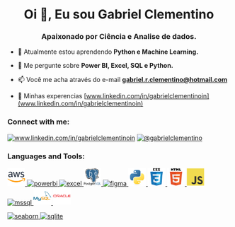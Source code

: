 <h1 align="center">Oi 👋, Eu sou Gabriel Clementino</h1>
<h3 align="center">Apaixonado por Ciência e Analise de dados.</h3>

- 🌱 Atualmente estou aprendendo **Python e Machine Learning.**

- 💬 Me pergunte sobre **Power BI, Excel, SQL e Python.**

- 📫 Você me acha através do e-mail **gabriel.r.clementino@hotmail.com**

- 📄 Minhas experencias [www.linkedin.com/in/gabrielclementinoin](www.linkedin.com/in/gabrielclementinoin)

<h3 align="left">Connect with me:</h3>
<p align="left">
<a href="https://linkedin.com/in/www.linkedin.com/in/gabrielclementinoin" target="blank"><img align="center" src="https://raw.githubusercontent.com/rahuldkjain/github-profile-readme-generator/master/src/images/icons/Social/linked-in-alt.svg" alt="www.linkedin.com/in/gabrielclementinoin" height="30" width="40" /></a>
<a href="https://instagram.com/gabrielclementino" target="blank"><img align="center" src="https://raw.githubusercontent.com/rahuldkjain/github-profile-readme-generator/master/src/images/icons/Social/instagram.svg" alt="@gabrielclementino" height="30" width="40" /></a>
</p>

<h3 align="left">Languages and Tools:</h3>
  <p align="left"> <a href="https://aws.amazon.com" target="_blank" rel="noreferrer"> <img src="https://raw.githubusercontent.com/devicons/devicon/master/icons/amazonwebservices/amazonwebservices-original-wordmark.svg" alt="aws" width="40" height="40"/> 
  </a> <a href="https://www.microsoft.com/pt-br/power-platform/products/power-bi" target="_blank" rel="noreferrer"> <img src="https://media.datacamp.com/legacy/v1714478776/re388xshtgihucfiiavf.png" alt="powerbi" width="40" height="40"/> 
  </a> <a href="https://www.microsoft.com/pt-br/microsoft-365/excel" target="_blank" rel="noreferrer"> <img src="https://s2-techtudo.glbimg.com/GIr5e0rl3HdJ9OVPZSWtD9ATLQ4=/0x0:695x501/984x0/smart/filters:strip_icc()/i.s3.glbimg.com/v1/AUTH_08fbf48bc0524877943fe86e43087e7a/internal_photos/bs/2021/S/I/rIRC7CQGGE4N507XeeVg/2016-03-24-excel9.png" alt="excel" width="40" height="40"/>
  </a> <a href="https://www.postgresql.org" target="_blank" rel="noreferrer"> <img src="https://raw.githubusercontent.com/devicons/devicon/master/icons/postgresql/postgresql-original-wordmark.svg" alt="postgresql" width="40" height="40"/> 
  </a> <a href="https://www.figma.com/" target="_blank" rel="noreferrer"> <img src="https://www.vectorlogo.zone/logos/figma/figma-icon.svg" alt="figma" width="40" height="40"/> 
  </a> <a href="https://www.python.org" target="_blank" rel="noreferrer"> <img src="https://raw.githubusercontent.com/devicons/devicon/master/icons/python/python-original.svg" alt="python" width="40" height="40"/>
  </a> <a href="https://www.w3schools.com/css/" target="_blank" rel="noreferrer"> <img src="https://raw.githubusercontent.com/devicons/devicon/master/icons/css3/css3-original-wordmark.svg" alt="css3" width="40" height="40"/> 
  </a> <a href="https://www.w3.org/html/" target="_blank" rel="noreferrer"> <img src="https://raw.githubusercontent.com/devicons/devicon/master/icons/html5/html5-original-wordmark.svg" alt="html5" width="40" height="40"/>
  </a> <a href="https://developer.mozilla.org/en-US/docs/Web/JavaScript" target="_blank" rel="noreferrer"> <img src="https://raw.githubusercontent.com/devicons/devicon/master/icons/javascript/javascript-original.svg" alt="javascript" width="40" height="40"/>
  </a> <a href="https://www.microsoft.com/en-us/sql-server" target="_blank" rel="noreferrer"> <img src="https://www.svgrepo.com/show/303229/microsoft-sql-server-logo.svg" alt="mssql" width="40" height="40"/> 
  </a> <a href="https://www.mysql.com/" target="_blank" rel="noreferrer"> <img src="https://raw.githubusercontent.com/devicons/devicon/master/icons/mysql/mysql-original-wordmark.svg" alt="mysql" width="40" height="40"/> 
  </a> <a href="https://www.oracle.com/" target="_blank" rel="noreferrer"> <img src="https://raw.githubusercontent.com/devicons/devicon/master/icons/oracle/oracle-original.svg" alt="oracle" width="40" height="40"/> 

  
  </a> <a href="https://seaborn.pydata.org/" target="_blank" rel="noreferrer"> <img src="https://seaborn.pydata.org/_images/logo-mark-lightbg.svg" alt="seaborn" width="40" height="40"/>
  </a> <a href="https://www.sqlite.org/" target="_blank" rel="noreferrer"> <img src="https://www.vectorlogo.zone/logos/sqlite/sqlite-icon.svg" alt="sqlite" width="40" height="40"/> </a> </p>

<!--- <p><img align="center" src="https://github-readme-stats.vercel.app/api/top-langs?username=gabrielclementino&show_icons=true&locale=en&layout=compact" alt="gabrielclementino" /></p> ---!>
